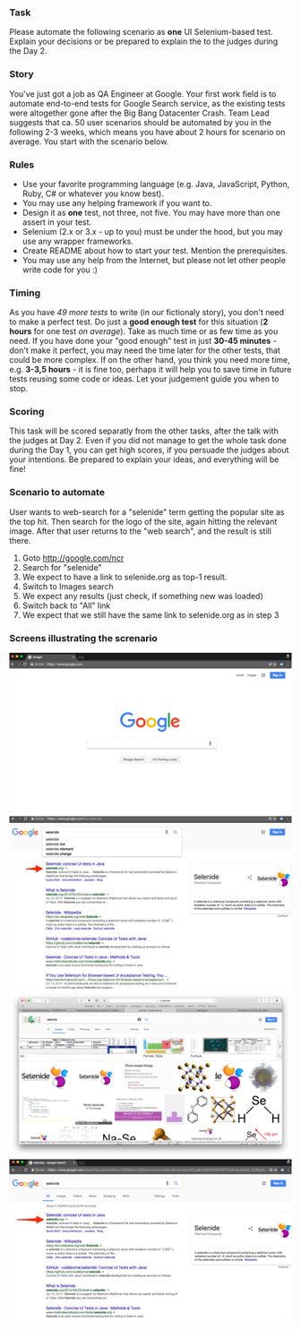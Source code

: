 
### Task
Please automate the following scenario as **one** UI Selenium-based test.
Explain your decisions or be prepared to explain the to the judges during the Day 2.


### Story
You've just got a job as QA Engineer at Google. Your first work field is to automate end-to-end tests for Google Search service, as the existing tests were altogether gone after the Big Bang Datacenter Crash. Team Lead suggests that ca. 50 user scenarios should be automated by you in the following 2-3 weeks, which means you have about 2 hours for scenario on average. You start with the scenario below.

### Rules

- Use your favorite programming language (e.g. Java, JavaScript, Python, Ruby, C# or whatever you know best).
- You may use any helping framework if you want to.
- Design it as **one** test, not three, not five. You may have more than one assert in your test.
- Selenium (2.x or 3.x - up to you) must be under the hood, but you may use any wrapper frameworks.
- Create README about how to start your test. Mention the prerequisites.
- You may use any help from the Internet, but please not let other people write code for you :)

### Timing
As you have _49 more tests_ to write (in our fictionaly story), you don't need to make a perfect test. Do just a **good enough test** for this situation (**2 hours** for one test _on average_). Take as much time or as few time as you need. If you have done your "good enough" test in just **30-45 minutes** - don't make it perfect, you may need the time later for the other tests, that could be more complex. If on the other hand, you think you need more time, e.g. **3-3,5 hours** - it is fine too, perhaps it will help you to save time in future tests reusing some code or ideas. Let your judgement guide you when to stop. 

### Scoring

This task will be scored separatly from the other tasks, after the talk with the judges at Day 2.
Even if you did not manage to get the whole task done during the Day 1, you can get high scores, if you persuade the judges about your intentions. Be prepared to explain your ideas, and everything will be fine!

### Scenario to automate

User wants to web-search for a "selenide" term getting the popular site as the top hit. Then search for the logo of the site, again hitting the relevant image. After that user returns to the "web search", and the result is still there. 

1. Goto http://google.com/ncr
2. Search for "selenide"
3. We expect to have a link to selenide.org as top-1 result.
4. Switch to Images search
5. We expect any results (just check, if something new was loaded)
6. Switch back to "All" link
7. We expect that we still have the same link to selenide.org as in step 3

### Screens illustrating the screnario

![Step 1](1.png)
![Step 2-3](2.png)
![Step 4-5](5.png)
![Step 6-7](4.png)
